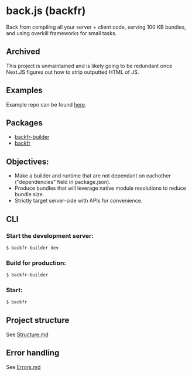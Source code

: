 # back.js (backfr)

Back from compiling all your server + client code, serving 100 KB bundles, and using overkill frameworks for small tasks.

## Archived

This project is unmaintained and is likely going to be redundant once Next.JS figures out how to strip outputted HTML of JS.

## Examples

Example repo can be found [here](https://github.com/e9x/backfr-example).

## Packages

- [backfr-builder](packages/builder/)
- [backfr](packages/runtime/)

## Objectives:

- Make a builder and runtime that are not dependant on eachother ("dependencies" field in package.json).
- Produce bundles that will leverage native module resolutions to reduce bundle size.
- Strictly target server-side with APIs for convenience.

## CLI

### Start the development server:
```sh
$ backfr-builder dev
```

### Build for production:
```sh
$ backfr-builder
```

### Start:
```sh
$ backfr
```

## Project structure

See [Structure.md](./Structure.md)

## Error handling

See [Errors.md](./Errors.md)
